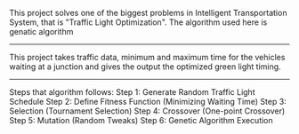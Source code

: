 This project solves one of the biggest problems in Intelligent Transportation System, that is "Traffic Light Optimization". The algorithm used here is genatic algorithm

------------------------------------------------------------------------------------------------------------------------------------------------------------------------

This project takes traffic data, minimum and maximum time for the vehicles waiting at a junction and gives the output the optimized green light timing.

------------------------------------------------------------------------------------------------------------------------------------------------------------------------

Steps that algorithm follows:
Step 1: Generate Random Traffic Light Schedule
Step 2: Define Fitness Function (Minimizing Waiting Time)
Step 3: Selection (Tournament Selection)
Step 4: Crossover (One-point Crossover)
Step 5: Mutation (Random Tweaks)
Step 6: Genetic Algorithm Execution
